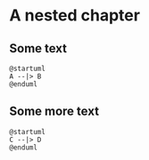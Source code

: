 # A nested chapter

## Some text

```plantuml
@startuml
A --|> B
@enduml
```

## Some more text

```plantuml
@startuml
C --|> D
@enduml
```
